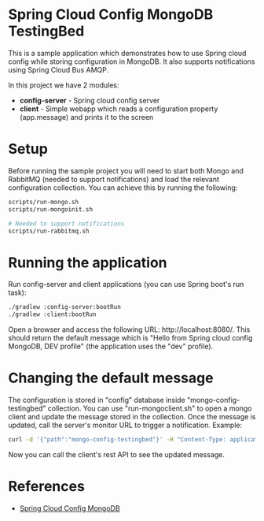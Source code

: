 # Spring Cloud Config MongoDB TestingBed

This is a sample application which demonstrates how to use Spring cloud config while storing configuration in MongoDB. 
It also supports notifications using Spring Cloud Bus AMQP. 

In this project we have 2 modules:
* **config-server** - Spring cloud config server
* **client** - Simple webapp which reads a configuration property (app.message) and prints it to the screen

# Setup

Before running the sample project you will need to start both Mongo and RabbitMQ (needed to support notifications) and load the relevant configuration collection. 
You can achieve this by running the following:

```bash
scripts/run-mongo.sh
scripts/run-mongoinit.sh

# Needed to support notifications
scripts/run-rabbitmq.sh
```

# Running the application

Run config-server and client applications (you can use Spring boot's run task):
```bash
./gradlew :config-server:bootRun
./gradlew :client:bootRun
```
Open a browser and access the following URL: http://localhost:8080/.
   This should return the default message which is "Hello from Spring cloud config MongoDB, DEV profile" (the application uses the "dev" profile).
   
# Changing the default message

The configuration is stored in "config" database inside "mongo-config-testingbed" collection.
You can use "run-mongoclient.sh" to open a mongo client and update the message stored in the collection.
Once the message is updated, call the server's monitor URL to trigger a notification. Example:

```bash
curl -d '{"path":"mongo-config-testingbed"}' -H "Content-Type: application/json" -X POST http://localhost:8081/monitor
```

Now you can call the client's rest API to see the updated message.
   
# References

* [Spring Cloud Config MongoDB](https://github.com/spring-cloud-incubator/spring-cloud-config-server-mongodb)